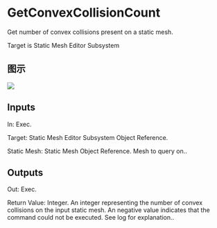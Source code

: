# GetConvexCollisionCount

Get number of convex collisions present on a static mesh.

Target is Static Mesh Editor Subsystem

## 图示

![]($-20221218-21033711.png)

## Inputs

In: Exec.

Target: Static Mesh Editor Subsystem Object Reference.

Static Mesh: Static Mesh Object Reference. Mesh to query on..  

## Outputs

Out: Exec.

Return Value: Integer. An integer representing the number of convex collisions on the input static mesh. An negative value indicates that the command could not be executed. See log for explanation..

